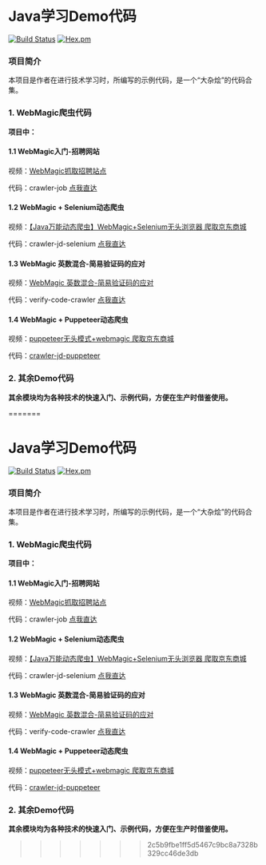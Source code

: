 # Java学习Demo代码
[![Build Status](https://travis-ci.org/withstars/Books-Management-System.svg?branch=master)](https://travis-ci.org/withstars/Books-Management-System)
[![Hex.pm](https://img.shields.io/hexpm/l/plug.svg)](https://github.com/withstars/Books-Management-System)

### 项目简介
本项目是作者在进行技术学习时，所编写的示例代码，是一个“大杂烩”的代码合集。 

### 1. WebMagic爬虫代码

**项目中：**

#### 1.1 WebMagic入门-招聘网站

视频：[WebMagic抓取招聘站点](https://www.bilibili.com/video/BV1Kq4y1W7Ts?spm_id_from=333.999.0.0)

代码：crawler-job     [点我直达](https://github.com/sleepwalk-m/java_demo_converge/tree/master/crawler-job)



#### 1.2 WebMagic + Selenium动态爬虫

视频：[【Java万能动态爬虫】WebMagic+Selenium无头浏览器 爬取京东商城](https://www.bilibili.com/video/BV1sf4y1j7Wp)

代码：crawler-jd-selenium        [点我直达](https://github.com/sleepwalk-m/java_demo_converge/tree/master/crawler-jd-selenium)



#### 1.3 WebMagic 英数混合-简易验证码的应对

视频：[WebMagic 英数混合-简易验证码的应对](https://www.bilibili.com/video/BV19U4y1E7TF)

代码：verify-code-crawler [点我直达](https://github.com/sleepwalk-m/java_demo_converge/tree/master/verify-code-crawler)



#### 1.4 WebMagic + Puppeteer动态爬虫

视频：[puppeteer无头模式+webmagic 爬取京东商城](https://www.bilibili.com/video/BV1zb4y1t7sy)

代码：[crawler-jd-puppeteer](https://github.com/sleepwalk-m/java_demo_converge/tree/master/crawler-jd-puppeteer)



### 2. 其余Demo代码

**其余模块均为各种技术的快速入门、示例代码，方便在生产时借鉴使用。**

=======
# Java学习Demo代码
[![Build Status](https://travis-ci.org/withstars/Books-Management-System.svg?branch=master)](https://travis-ci.org/withstars/Books-Management-System)
[![Hex.pm](https://img.shields.io/hexpm/l/plug.svg)](https://github.com/withstars/Books-Management-System)

### 项目简介
本项目是作者在进行技术学习时，所编写的示例代码，是一个“大杂烩”的代码合集。 

### 1. WebMagic爬虫代码

**项目中：**

#### 1.1 WebMagic入门-招聘网站

视频：[WebMagic抓取招聘站点](https://www.bilibili.com/video/BV1Kq4y1W7Ts?spm_id_from=333.999.0.0)

代码：crawler-job     [点我直达](https://github.com/sleepwalk-m/java_demo_converge/tree/master/crawler-job)



#### 1.2 WebMagic + Selenium动态爬虫

视频：[【Java万能动态爬虫】WebMagic+Selenium无头浏览器 爬取京东商城](https://www.bilibili.com/video/BV1sf4y1j7Wp)

代码：crawler-jd-selenium        [点我直达](https://github.com/sleepwalk-m/java_demo_converge/tree/master/crawler-jd-selenium)



#### 1.3 WebMagic 英数混合-简易验证码的应对

视频：[WebMagic 英数混合-简易验证码的应对](https://www.bilibili.com/video/BV19U4y1E7TF)

代码：verify-code-crawler [点我直达](https://github.com/sleepwalk-m/java_demo_converge/tree/master/verify-code-crawler)



#### 1.4 WebMagic + Puppeteer动态爬虫

视频：[puppeteer无头模式+webmagic 爬取京东商城](https://www.bilibili.com/video/BV1zb4y1t7sy)

代码：[crawler-jd-puppeteer](https://github.com/sleepwalk-m/java_demo_converge/tree/master/crawler-jd-puppeteer)



### 2. 其余Demo代码

**其余模块均为各种技术的快速入门、示例代码，方便在生产时借鉴使用。**

>>>>>>> 2c5b9fbe1ff5d5467c9bc8a7328b329cc46de3db
